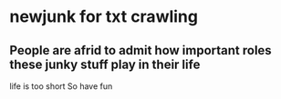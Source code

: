 # newjunk for txt crawling 

## People are afrid to admit how important roles these junky stuff play in their life

life is too short 
So have fun
